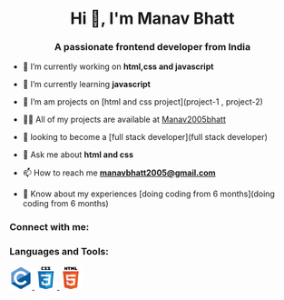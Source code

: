 <h1 align="center">Hi 👋, I'm Manav Bhatt</h1>
<h3 align="center">A passionate frontend developer from India</h3>

- 🔭 I’m currently working on **html,css and javascript**

- 🌱 I’m currently learning **javascript**

- 👯 I’m am projects on [html and css project](project-1 , project-2)

- 👨‍💻 All of my projects are available at [Manav2005bhatt](Manav2005bhatt)

- 📝 looking to become a [full stack developer](full stack developer)

- 💬 Ask me about **html and css**

- 📫 How to reach me **manavbhatt2005@gmail.com**

- 📄 Know about my experiences [doing coding from 6 months](doing coding from 6 months)

<h3 align="left">Connect with me:</h3>
<p align="left">
</p>

<h3 align="left">Languages and Tools:</h3>
<p align="left"> <a href="https://www.cprogramming.com/" target="_blank" rel="noreferrer"> <img src="https://raw.githubusercontent.com/devicons/devicon/master/icons/c/c-original.svg" alt="c" width="40" height="40"/> </a> <a href="https://www.w3schools.com/css/" target="_blank" rel="noreferrer"> <img src="https://raw.githubusercontent.com/devicons/devicon/master/icons/css3/css3-original-wordmark.svg" alt="css3" width="40" height="40"/> </a> <a href="https://www.w3.org/html/" target="_blank" rel="noreferrer"> <img src="https://raw.githubusercontent.com/devicons/devicon/master/icons/html5/html5-original-wordmark.svg" alt="html5" width="40" height="40"/> </a> </p>
